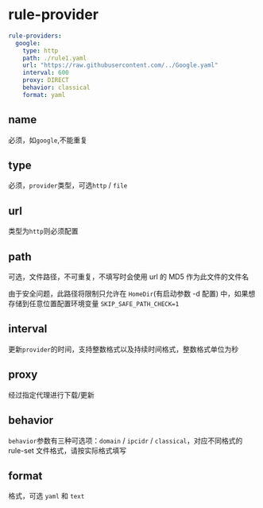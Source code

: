 # rule-provider

```{.yaml linenums="1"}
rule-providers:
  google:
    type: http
    path: ./rule1.yaml 
    url: "https://raw.githubusercontent.com/../Google.yaml"
    interval: 600
    proxy: DIRECT
    behavior: classical
    format: yaml
```

## name

必须，如`google`,不能重复

## type

必须，`provider`类型，可选`http` / `file`

## url

类型为`http`则必须配置

## path

可选，文件路径，不可重复，不填写时会使用 url 的 MD5 作为此文件的文件名

由于安全问题，此路径将限制只允许在 `HomeDir`(有启动参数 -d 配置) 中，如果想存储到任意位置配置环境变量 `SKIP_SAFE_PATH_CHECK=1`

## interval

更新`provider`的时间，支持整数格式以及持续时间格式，整数格式单位为秒

## proxy

经过指定代理进行下载/更新

## behavior

`behavior`参数有三种可选项：`domain` / `ipcidr` / `classical`，对应不同格式的 rule-set 文件格式，请按实际格式填写

## format

格式，可选 `yaml` 和 `text`
